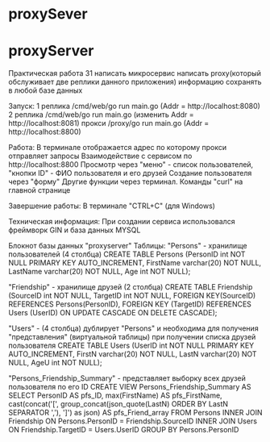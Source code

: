 # proxySever
# proxyServer
Практическая работа 31
написать микросервис 
написать proxy(который обслуживает две реплики данного приложения)
информацию сохранять в любой базе данных

Запуск:
1 реплика /cmd/web/go run main.go (Addr = http://localhost:8080)
2 реплика /cmd/web/go run main.go (изменить Addr = http://localhost:8081)
прокси /proxy/go run main.go (Addr = http://localhost:8800)

Работа:
В терминале отображается адрес по которому прокси отправляет запросы
Взаимодействие с сервисом по http://localhost:8800
Просмотр через "меню" - список пользователей, "кнопки ID" - ФИО пользователя и его друзей
Создание пользователя через "форму"
Другие функции через терминал. Команды "curl" на главной странице

Завершение работы:
В терминале "CTRL+C" (для Windows)

Техническая информация:
При создании сервиса использовался фреймворк GIN и база данных MYSQL

Блокнот базы данных "proxyserver"
Таблицы: 
"Persons" - хранилище пользователей (4 столбца)
CREATE TABLE Persons (PersonID int NOT NULL PRIMARY KEY AUTO_INCREMENT, FirstName varchar(20) NOT NULL, LastName varchar(20) NOT NULL, Age int NOT NULL);

"Friendship" - хранилище друзей (2 столбца)
CREATE TABLE Friendship  (SourceID int  NOT NULL, TargetID int NOT NULL, FOREIGN KEY(SourceID) REFERENCES Persons(PersonID), FOREIGN KEY (TargetID) REFERENCES Users (UserID) ON UPDATE CASCADE ON DELETE CASCADE);

"Users" - (4 столбца) дублирует "Persons" и необходима для получения "представления" (виртуальной таблицы) при получении списка друзей пользователя
CREATE TABLE Users (UserID int NOT NULL PRIMARY KEY AUTO_INCREMENT, FirstN varchar(20) NOT NULL, LastN varchar(20) NOT NULL, AgeU int NOT NULL);

"Persons_Friendship_Summary" - представляет выборку всех друзей пользователя по его ID
CREATE VIEW Persons_Friendship_Summary AS SELECT PersonID AS pfs_ID, max(FirstName) AS pfs_FirstName, cast(concat('[', group_concat(json_quote(LastN) ORDER BY LastN SEPARATOR ','), ']') as json) AS pfs_Friend_array FROM Persons INNER JOIN Friendship ON Persons.PersonID = Friendship.SourceID INNER JOIN Users ON Friendship.TargetID = Users.UserID GROUP BY Persons.PersonID
